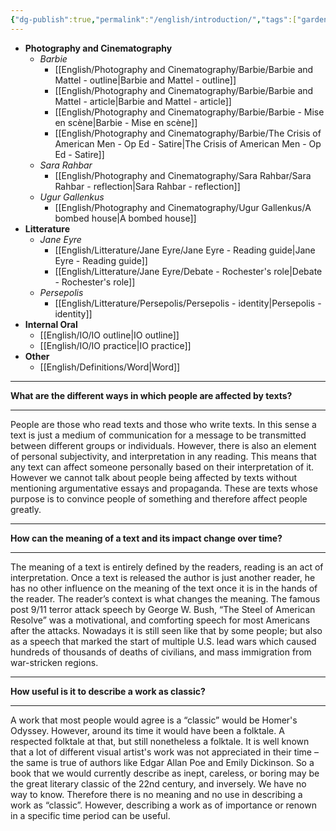 ```yaml
---
{"dg-publish":true,"permalink":"/english/introduction/","tags":["gardenEntry"]}
---
```


- **Photography and Cinematography**
	- *Barbie*
		- [[English/Photography and Cinematography/Barbie/Barbie and Mattel - outline\|Barbie and Mattel - outline]]
		- [[English/Photography and Cinematography/Barbie/Barbie and Mattel - article\|Barbie and Mattel - article]]
		- [[English/Photography and Cinematography/Barbie/Barbie - Mise en scène\|Barbie - Mise en scène]]
		- [[English/Photography and Cinematography/Barbie/The Crisis of American Men - Op Ed - Satire\|The Crisis of American Men - Op Ed - Satire]]
	- *Sara Rahbar*
		- [[English/Photography and Cinematography/Sara Rahbar/Sara Rahbar - reflection\|Sara Rahbar - reflection]]
	- *Ugur Gallenkus*
		- [[English/Photography and Cinematography/Ugur Gallenkus/A bombed house\|A bombed house]]
- **Litterature**
	- *Jane Eyre*
		- [[English/Litterature/Jane Eyre/Jane Eyre - Reading guide\|Jane Eyre - Reading guide]]
		- [[English/Litterature/Jane Eyre/Debate - Rochester's role\|Debate - Rochester's role]]
	- *Persepolis*
		- [[English/Litterature/Persepolis/Persepolis - identity\|Persepolis - identity]]
- **Internal Oral**
	- [[English/IO/IO outline\|IO outline]]
	- [[English/IO/IO practice\|IO practice]]
- **Other**
	- [[English/Definitions/Word\|Word]]
---

**What are the different ways in which people are affected by texts?** 

---

People are those who read texts and those who write texts. In this sense a text is just a medium of communication for a message to be transmitted between different groups or individuals. However, there is also an element of personal subjectivity, and interpretation in any reading. This means that any text can affect someone personally based on their interpretation of it. However we cannot talk about people being affected by texts without mentioning argumentative essays and propaganda. These are texts whose purpose is to convince people of something and therefore affect people greatly. 

---

**How can the meaning of a text and its impact change over time?**

---

The meaning of a text is entirely defined by the readers, reading is an act of interpretation. Once a text is released the author is just another reader, he has no other influence on the meaning of the text once it is in the hands of the reader. The reader’s context is what changes the meaning. The famous post 9/11 terror attack speech by George W. Bush, “The Steel of American Resolve” was a motivational, and comforting speech for most Americans after the attacks. Nowadays it is still seen like that by some people; but also as a speech that marked the start of multiple U.S. lead wars which caused hundreds of thousands of deaths of civilians, and mass immigration from war-stricken regions. 

  
  

---

**How useful is it to describe a work as classic?**

---

A work that most people would agree is a “classic” would be Homer's Odyssey. However, around its time it would have been a folktale. A respected folktale at that, but still nonetheless a folktale. It is well known that a lot of different visual artist's work was not appreciated in their time – the same is true of authors like Edgar Allan Poe and Emily Dickinson. So a book that we would currently describe as inept, careless, or boring may be the great literary classic of the 22nd century, and inversely. We have no way to know. Therefore there is no meaning and no use in describing a work as “classic”. However, describing a work as of importance or renown in a specific time period can be useful.